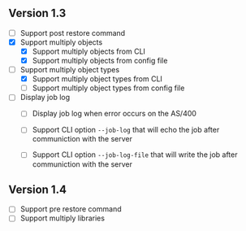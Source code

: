## Version 1.3
- [ ] Support post restore command
- [x] Support multiply objects
   - [x] Support multiply objects from CLI
   - [x] Support multiply objects from config file
- [ ] Support multiply object types
   - [x] Support multiply object types from CLI
   - [ ] Support multiply object types from config file
- [ ] Display job log
   - [ ] Display job log when error occurs on the AS/400
   - [ ] Support CLI option `--job-log` that will echo the job after communiction with the server
   - [ ] Support CLI option `--job-log-file` that will write the job after communiction with the server


## Version 1.4
- [ ] Support pre restore command
- [ ] Support multiply libraries
